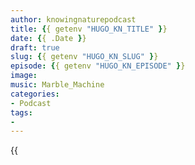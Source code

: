 ```yaml
---
author: knowingnaturepodcast
title: {{ getenv "HUGO_KN_TITLE" }}
date: {{ .Date }}
draft: true
slug: {{ getenv "HUGO_KN_SLUG" }}
episode: {{ getenv "HUGO_KN_EPISODE" }}
image:
music: Marble_Machine
categories:
- Podcast
tags:
-
---
```


{{<audio src="PATH_TO_MP3_ON_PODBEAN" >}}
